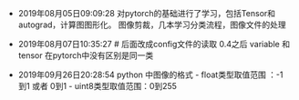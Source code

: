 - 2019年08月05日09:09:28
					对pytorch的基础进行了学习，包括Tensor和autograd，计算图图形化。
					图像剪裁，几本学习分类流程，图像文件的处理
					
- 2019年08月07日10:35:27
                    # 后面改成config文件的读取
                    0.4之后  variable 和 tensor 在pytorch中没有区别是同一类  
                    
- 2019年09月26日20:28:54
                   python 中图像的格式 
                   - float类型取值范围 ：-1 到1 或者 0到1
                   - uint8类型取值范围：0到255
